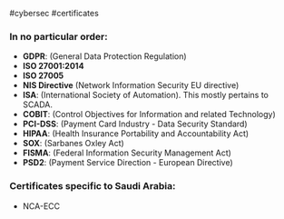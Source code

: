 #cybersec #certificates
### In no particular order:
* __GDPR__: (General Data Protection Regulation)
* __ISO 27001:2014__
* __ISO 27005__
* __NIS Directive__ (Network Information Security EU directive)
* __ISA__: (International Society of Automation). This mostly pertains to SCADA.
* __COBIT__: (Control Objectives for Information and related Technology)
* __PCI-DSS__: (Payment Card Industry - Data Security Standard)
* __HIPAA__: (Health Insurance Portability and Accountability Act)
* __SOX__: (Sarbanes Oxley Act)
* __FISMA__: (Federal Information Security Management Act)
* __PSD2__: (Payment Service Direction - European Directive)

### Certificates specific to Saudi Arabia:
* NCA-ECC